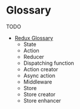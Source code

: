 # Glossary

TODO

- [Redux Glossary](http://redux.js.org/docs/Glossary.html)
  - State
  - Action
  - Reducer
  - Dispatching function
  - Action creator
  - Async action
  - Middleware
  - Store
  - Store creator
  - Store enhancer
